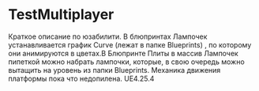 # TestMultiplayer

Краткое описание по юзабилити.
В блюпринтах Лампочек устанавливается график Curve (лежат в папке Blueprints) , по которому они анимируются в цветах.В Блюпринте Плиты в массив Лампочек пипеткой можно 
набрать лампочки, которые, в свою очередь можно вытащить на уровень из папки Blueprints. 
Механика движения платформы пока что недопилена.
UE4.25.4

